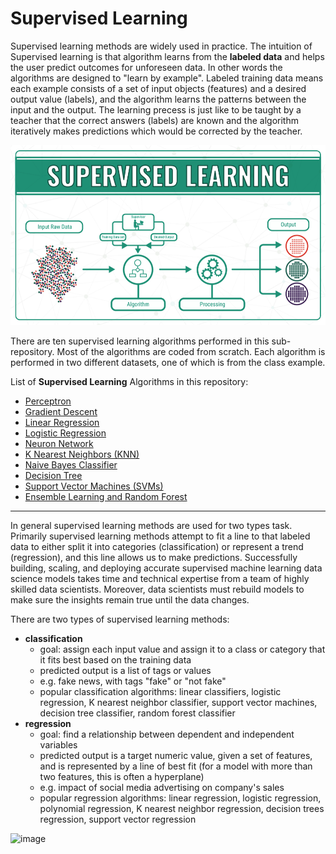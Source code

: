 # Supervised Learning

Supervised learning methods are widely used in practice. The intuition of Supervised learning is that algorithm learns from the **labeled data** and helps the user predict outcomes for unforeseen data. In other words the algorithms are designed to "learn by example". Labeled training data means each example consists of a set of input objects (features) and a desired output value (labels), and the algorithm learns the patterns between the input and the output. The learning precess is just like to be taught by a teacher that the correct answers (labels) are known and the algorithm iteratively makes predictions which would be corrected by the teacher. 

![image](https://github.com/sharma7056/renuinde577project/blob/main/SupervisedLearning/Image/supervised_learning.png)

There are ten supervised learning algorithms performed in this sub-repository. Most of the algorithms are coded from scratch. Each algorithm is performed in two different datasets, one of which is from the class example. 

List of **Supervised Learning** Algorithms in this repository:

* [Perceptron](https://github.com/sharma7056/renuinde577project/tree/main/SupervisedLearning/Perceptron)
* [Gradient Descent](https://github.com/sharma7056/renuinde577project/tree/main/SupervisedLearning/2%20-%20Gradient%20Descent)
* [Linear Regression](https://github.com/sharma7056/renuinde577project/tree/main/SupervisedLearning/Linear%20Regression)
* [Logistic Regression](https://github.com/sharma7056/renuinde577project/tree/main/SupervisedLearning/4%20-%20Logistic%20Regression)
* [Neuron Network](https://github.com/sharma7056/renuinde577project/tree/main/SupervisedLearning/5%20-%20Neural%20Network)
* [K Nearest Neighbors (KNN)](https://github.com/sharma7056/renuinde577project/tree/main/SupervisedLearning/6%20-%20K%20Nearest%20Neighbors%20(KNN))
* [Naive Bayes Classifier](https://github.com/sharma7056/renuinde577project/tree/main/SupervisedLearning/7%20-%20naive%20bayes%20classifier)
* [Decision Tree](https://github.com/sharma7056/renuinde577project/tree/main/SupervisedLearning/7%20-%20Decision%20Tree)
* [Support Vector Machines (SVMs)](https://github.com/sharma7056/renuinde577project/tree/main/SupervisedLearning/9%20-%20Support%20Vector%20Machines%20(SVMs))
* [Ensemble Learning and Random Forest](https://github.com/sharma7056/renuinde577project/tree/main/SupervisedLearning/Ensemble%20Learning%20and%20Random%20Forest)

---

In general supervised learning methods are used for two types task. Primarily supervised learning methods attempt to fit a line to that labeled data to either split it into categories (classification) or represent a trend (regression), and this line allows us to make predictions. Successfully building, scaling, and deploying accurate supervised machine learning data science models takes time and technical expertise from a team of highly skilled data scientists. Moreover, data scientists must rebuild models to make sure the insights remain true until the data changes. 

There are two types of supervised learning methods: 
- **classification**
  - goal: assign each input value and assign it to a class or category that it fits best based on the training data
  - predicted output is a list of tags or values
  - e.g. fake news, with tags "fake" or "not fake"
  - popular classification algorithms: linear classifiers, logistic regression, K nearest neighbor classifier, support vector machines, decision tree classifier, random forest classifier
- **regression**
  - goal: find a relationship between dependent and independent variables
  - predicted output is a target numeric value, given a set of features, and is represented by a line of best fit (for a model with more than two features, this is often a hyperplane)
  - e.g. impact of social media advertising on company's sales
  - popular regression algorithms: linear regression, logistic regression, polynomial regression, K nearest neighbor regression, decision trees regression, support vector regression


![image](https://github.com/sharma7056/renuinde577project/blob/main/SupervisedLearning/Image/types_of_supervised_learning.png)

